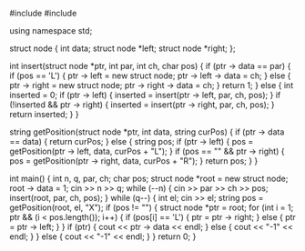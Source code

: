 #include <iostream>
#include <string>

using namespace std;

struct node {
	int data;
	struct node *left;
	struct node *right;
};

int insert(struct node *ptr, int par, int ch, char pos) {
	if (ptr -> data == par) {
		if (pos == 'L') {
			ptr -> left = new struct node;
			ptr -> left -> data = ch;
		} else {
			ptr -> right = new struct node;
			ptr -> right -> data = ch;
		}
		return 1;
	} else {
		int inserted = 0;
		if (ptr -> left) {
			inserted = insert(ptr -> left, par, ch, pos);
		}
		if (!inserted && ptr -> right) {
			inserted = insert(ptr -> right, par, ch, pos);
		}
		return inserted;
	}
}

string getPosition(struct node *ptr, int data, string curPos) {
	if (ptr -> data == data) {
		return curPos;
	} else {
		string pos;
		if (ptr -> left) {
			pos = getPosition(ptr -> left, data, curPos + "L");
		}
		if (pos == "" && ptr -> right) {
			pos = getPosition(ptr -> right, data, curPos + "R");
		}
		return pos;
	}
}

int main() {
	int n, q, par, ch;
	char pos;
	struct node *root = new struct node;
	root -> data = 1;
	cin >> n >> q;
	while (--n) {
		cin >> par >> ch >> pos;
		insert(root, par, ch, pos);
	}
	while (q--) {
		int el;
		cin >> el;
		string pos = getPosition(root, el, "X");
		if (pos != "") {
			struct node *ptr = root;
			for (int i = 1; ptr && (i < pos.length()); i++) {
				if (pos[i] == 'L') {
					ptr = ptr -> right;
				} else {
					ptr = ptr -> left;
				}
			}
			if (ptr) {
				cout << ptr -> data << endl;
			} else {
				cout << "-1" << endl;
			}
		} else {
			cout << "-1" << endl;
		}
	}
	return 0;
}
